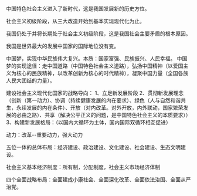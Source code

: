 中国特色社会主义进入了新时代，这是我国发展新的历史方位。

社会主义初级阶段，从三大改造开始到基本实现现代化为止。

我国仍处于并将长期处于社会主义初级阶段，这是我国社会主要矛盾的根本原因。

我国是世界最大的发展中国家的国际地位没有变。

中国梦，实现中华民族伟大复兴。本质：国家富强、民族振兴、人民幸福。
中国梦的实现途径：走中国道路（中国特色社会主义道路），弘扬中国精神（以爱国主义为核心的民族精神，以改革创新为核心的时代精神），凝聚中国力量（全国各族人民大团结的力量）。


建设社会主义现代化国家的战略导向：
1、立足新发展阶段
2、贯彻新发展理念（创新（第一动力）、协调（持续健康发展的内在要求）、绿色（人与自然和谐共生，永续发展的内在条件）、开放（对内改革。对外开放，内外联动，国家繁荣发展的必由之路）、共享（解决公平正义的问题，是中国特色社会主义的本质要求））
3、构建新发展格局：（以国内大循环为主体，国内国际双循环相互促进）

动力：改革--重要动力，强大动力


五位一体的总体布局：经济建设、政治建设、文化建设、社会建设、生态文明建设。

社会主义基本经济制度：所有制，分配制度，社会主义市场经济体制


四个全面战略布局：全面建成小康社会、全面深化改革、全面依法治国、全面从严治党。


